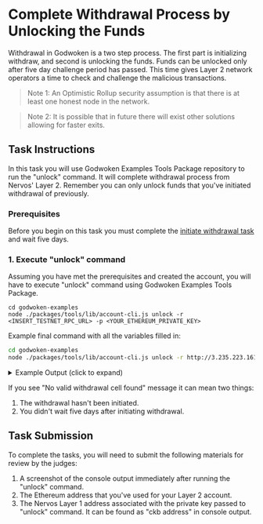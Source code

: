 # Complete Withdrawal Process by Unlocking the Funds

Withdrawal in Godwoken is a two step process. The first part is initializing withdraw, and second is unlocking the funds. Funds can be unlocked only after five day challenge period has passed. This time gives Layer 2 network operators a time to check and challenge the malicious transactions.

> Note 1: An Optimistic Rollup security assumption is that there is at least one honest node in the network.

> Note 2: It is possible that in future there will exist other solutions allowing for faster exits.

## Task Instructions

In this task you will use Godwoken Examples Tools Package repository to run the "unlock" command. It will complete withdrawal process from Nervos' Layer 2. Remember you can only unlock funds that you've initiated withdrawal of previously.

### Prerequisites

Before you begin on this task you must complete the [initiate withdrawal task](https://github.com/Kuzirashi/gw-gitcoin-instruction/tree/master/src/tasks/9.withdraw.md) and wait five days.

### 1. Execute "unlock" command

Assuming you have met the prerequisites and created the account, you will have to execute "unlock" command using Godwoken Examples Tools Package.

```
cd godwoken-examples
node ./packages/tools/lib/account-cli.js unlock -r <INSERT_TESTNET_RPC_URL> -p <YOUR_ETHEREUM_PRIVATE_KEY>
```

Example final command with all the variables filled in:

```sh
cd godwoken-examples
node ./packages/tools/lib/account-cli.js unlock -r http://3.235.223.161:18114 -p 0x79682c20bbcaf7fcf18eb0c69b133c872227ceb88971090e7f2242c80cd54d18
```

<details>
<summary>Example Output (click to expand)</summary>
  
```txt
LUMOS_CONFIG_NAME: AGGRON4
current indexer data path: ./indexer-data-path/0x10639e0895502b5688a6be8cf69460d76541bfa4821629d86d62ba0aae3f9606
Indexer is syncing. Please wait.
Syncing 99.92% completed.
...
Syncing 99.99% completed.
Indexer synchronized.
rollup_type_hash: 0x4cc2e6526204ae6a2e8fcf12f7ad472f41a1606d5b9624beebd215d780809f6a
ckb address: ckt1qyq9u5vzgtklnqrr6cevra7w2utrsxmjgefs72sfju
last_finalized_block_number 0n
[ERROR]: No valid withdrawal cell found
```

</details>

If you see "No valid withdrawal cell found" message it can mean two things:
1. The withdrawal hasn't been initiated.
2. You didn't wait five days after initiating withdrawal.

## Task Submission

To complete the tasks, you will need to submit the following materials for review by the judges:

1. A screenshot of the console output immediately after running the "unlock" command.
2. The Ethereum address that you've used for your Layer 2 account.
3. The Nervos Layer 1 address associated with the private key passed to "unlock" command. It can be found as "ckb address" in console output.